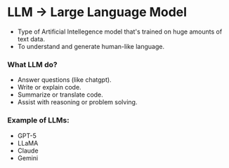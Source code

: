 # LLM -> Large Language Model

- Type of Artificial Intellegence model that's trained on huge amounts of text data.
- To understand and generate human-like language.

### What LLM do?
- Answer questions (like chatgpt).
- Write or explain code.
- Summarize or translate code.
- Assist with reasoning or problem solving.

### Example of LLMs:
- GPT-5
- LLaMA
- Claude
- Gemini
